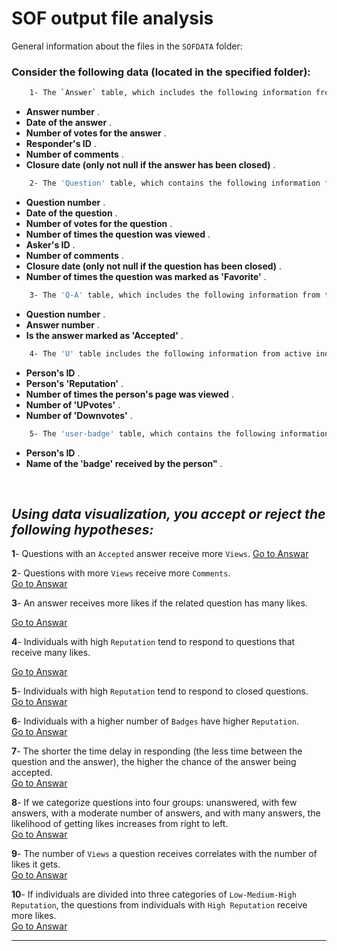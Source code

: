 # ****SOF output file analysis****

General information about the files in the `SOFDATA` folder:

### Consider the following data (located in the specified folder):
```bash
    1- The `Answer` table, which includes the following information from the answers published on `SOF`:
```

* **Answer number** .<br>
* **Date of the answer** .<br>
* **Number of votes for the answer** .<br>
* **Responder's ID** .<br>
* **Number of comments** .<br>
* **Closure date (only not null if the answer has been closed)** .<br>

```bash
    2- The 'Question' table, which contains the following information from the questions published on 'SOF':
```
* **Question number** .<br>
* **Date of the question** .<br>
* **Number of votes for the question** .<br>
* **Number of times the question was viewed** .<br>
* **Asker's ID** .<br>
* **Number of comments** .<br>
* **Closure date (only not null if the question has been closed)** .<br>
* **Number of times the question was marked as 'Favorite'** .<br>

```bash
    3- The 'Q-A' table, which includes the following information from the questions and answers published on 'SOF':
```
* **Question number** .<br>
* **Answer number** .<br>
* **Is the answer marked as 'Accepted'** .<br>

```bash
    4- The 'U' table includes the following information from active individuals on 'SOF' (askers or responders):
```
* **Person's ID** .<br>
* **Person's 'Reputation'** .<br>
* **Number of times the person's page was viewed** .<br>
* **Number of 'UPvotes'** .<br>
* **Number of 'Downvotes'** .<br>

```bash
    5- The 'user-badge' table, which contains the following information about individuals:
```
*  **Person's ID** .<br>
*  **Name of the 'badge' received by the person"** .<br>
<br>


## ***Using data visualization, you accept or reject the following hypotheses:***

**1**- Questions with an `Accepted` answer receive more `Views`.
[Go to Answar]([https://github.com](https://github.com/Hadikamali/SOF-output-file-analysis-part-two/tree/main/Answer-Q1/README.md)/)


**2**- Questions with more `Views` receive more `Comments`.<br>
[Go to Answar]([https://github.com](https://github.com/Hadikamali/SOF-output-file-analysis-part-two/tree/main/Answer-Q2/README.md)/)

**3**- An answer receives more likes if the related question has many likes.<br>

[Go to Answar]([https://github.com](https://github.com/Hadikamali/SOF-output-file-analysis-part-two/tree/main/Answer-Q3/README.md)/)


**4**- Individuals with high `Reputation` tend to respond to questions that receive many likes.<br>

[Go to Answar]([https://github.com](https://github.com/Hadikamali/SOF-output-file-analysis-part-two/tree/main/Answer-Q4/README.md)/)


**5**- Individuals with high `Reputation` tend to respond to closed questions.<br>
[Go to Answar]([https://github.com](https://github.com/Hadikamali/SOF-output-file-analysis-part-two/tree/main/Answer-Q5/README.md)/)

**6**- Individuals with a higher number of `Badges` have higher `Reputation`.<br>
[Go to Answar]([https://github.com](https://github.com/Hadikamali/SOF-output-file-analysis-part-two/tree/main/Answer-Q6/README.md)/)

**7**- The shorter the time delay in responding (the less time between the question and the answer), the higher the chance of the answer being accepted.<br>
[Go to Answar]([https://github.com](https://github.com/Hadikamali/SOF-output-file-analysis-part-two/tree/main/Answer-Q7/README.md)/)

**8**- If we categorize questions into four groups: unanswered, with few answers, with a moderate number of answers, and with many answers, the likelihood of getting likes increases from right to left.<br>
[Go to Answar]([https://github.com](https://github.com/Hadikamali/SOF-output-file-analysis-part-two/tree/main/Answer-Q8/README.md)/)

**9**- The number of `Views` a question receives correlates with the number of likes it gets.<br>
[Go to Answar]([https://github.com](https://github.com/Hadikamali/SOF-output-file-analysis-part-two/tree/main/Answer-Q9/README.md)/)

**10**- If individuals are divided into three categories of `Low-Medium-High Reputation`, the   questions from individuals with `High Reputation` receive more likes.<br>
[Go to Answar]([https://github.com](https://github.com/Hadikamali/SOF-output-file-analysis-part-two/tree/main/Answer-Q10/README.md)/)

----------

